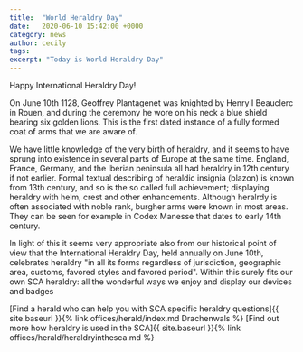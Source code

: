 ```yaml
---
title:  "World Heraldry Day"
date:   2020-06-10 15:42:00 +0000
category: news
author: cecily
tags: 
excerpt: "Today is World Heraldry Day"
---
```

Happy International Heraldry Day!

On June 10th 1128, Geoffrey Plantagenet was knighted by Henry I Beauclerc in Rouen, and during the ceremony he wore on his neck a blue shield bearing six golden lions. This is the first dated instance of a fully formed coat of arms that we are aware of.

We have little knowledge of the very birth of heraldry, and it seems to have sprung into existence in several parts of Europe at the same time. England, France, Germany, and the Iberian peninsula all had heraldry in 12th century if not earlier. Formal textual describing of heraldic insignia (blazon) is known from 13th century, and so is the so called full achievement; displaying heraldry with helm, crest and other enhancements. Although heralrdy is often associated with noble rank, burgher arms were known in most areas. They can be seen for example in Codex Manesse that dates to early 14th century.

In light of this it seems very appropriate also from our historical point of view that the International Heraldry Day, held annually on June 10th, celebrates heraldry "in all its forms regardless of jurisdiction, geographic area, customs, favored styles and favored period". Within this surely fits our own SCA heraldry: all the wonderful ways we enjoy and display our devices and badges

[Find a herald who can help you with SCA specific heraldry questions]{{ site.baseurl }}{% link offices/herald/index.md Drachenwals %}
[Find out more how heraldry is used in the SCA]{{ site.baseurl }}{% link offices/herald/heraldryinthesca.md %}